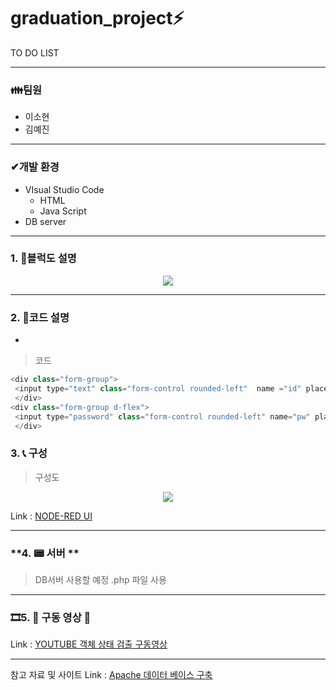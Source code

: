 # graduation_project⚡

 TO DO LIST 

---------------------------------------------------------------------------------------------------------------------


### **👪팀원**  

 - 이소현
 - 김예진
---
### **✔개발 환경**  

- VIsual Studio Code 
   - HTML
   - Java Script
- DB server

---
### **1. 📃블럭도 설명**
<center>
     <img src="https://user-images.githubusercontent.com/105187744/233479205-58d58599-1da0-4358-b79a-80638ebb82b2.PNG">
</center>

---
### **2. 📃코드 설명**
- 

 > 코드
```javascript
<div class="form-group">
 <input type="text" class="form-control rounded-left"  name ="id" placeholder="Username" required>
 </div>
<div class="form-group d-flex">
 <input type="password" class="form-control rounded-left" name="pw" placeholder="Password" required>
 </div>
```


### **3. 📞 구성**

 >  구성도
   
<center>
     <img src="https://user-images.githubusercontent.com/105187744/174597907-ea7428c9-98d4-4d52-bf36-5329722baba2.png">
</center>
   
Link : [NODE-RED UI](http://211.206.178.184:1880/ui/#!/0?socketid=9dEfMAmUUc7OH-74AAAN, "node-red ui link")     

---
### **4. 📟 서버 ** 

> DB서버 사용할 예정 .php 파일 사용

---
### **🎞5. 🎥 구동 영상 🎥**



Link : [YOUTUBE 객체 상태 검출 구동영상](https://youtu.be/-M-ynP_fBdc, "youtube link")   

---

참고 자료 및 사이트
Link : [Apache 데이터 베이스 구축](https://codedragon.tistory.com/8640, "blog link")   
